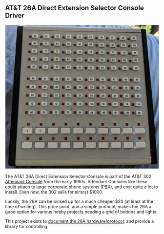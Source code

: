 ## AT&T 26A Direct Extension Selector Console Driver

![26A](./docs/images/AT&T_26A_FACE.jpg)

The AT&T 26A Direct Extension Selector Console is part of the AT&T 302 [Attendant Console](https://en.wikipedia.org/wiki/Attendant_console) from the early 1990s. Attendant Consoles like these could attach to large corporate phone systems ([PBX](https://en.wikipedia.org/wiki/Private_branch_exchange)), and cost quite a lot to install. Even now, the 302 sells for almost $1000.

Luckily, the 26A can be picked up for a much cheaper $20 (at least at the time of writing). This price point, and a simple protocol, makes the 26A a good option for various hobby projects needing a grid of buttons and lights.

This project exists to [document the 26A hardware/protocol](./docs/README.md), and provide a library for controlling
